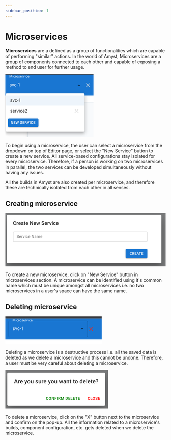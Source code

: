 ```yaml
---
sidebar_position: 1
---
```

# Microservices
**Microservices** are a defined as a group of functionalities which are capable of performing "similar" actions.
In the world of Amyst, Microservices are a group of components connected to each other and capable of exposing a method to end user for further usage.

![Select Microservice](/img/editor/microservices/microservices.png) 

To begin using a microservice, the user can select a microservice from the dropdown on top of Editor page, or select the "New Service" button to create a new service. All service-based configurations stay isolated for every microservice. Therefore, if a person is working on two microservices in parallel, the two services can be developed simultaneously without having any issues.

All the builds in Amyst are also created per microservice, and therefore these are technically isolated from each other in all senses.

## Creating microservice
![New Microservice](/img/editor/microservices/new.png) 

To create a new microservice, click on "New Service" button in microservices section. A microservice can be identified using it's common name which must be unique amongst all microservices i.e. no two microservices in a user's space can have the same name.

## Deleting microservice
![Delete button](/img/editor/microservices/delete_button.png) 

Deleting a microservice is a destructive process i.e. all the saved data is deleted as we delete a microservice and this cannot be undone. Therefore, a user must be very careful about deleting a microservice.

![Delete button](/img/editor/microservices/delete.png) 

To delete a microservice, click on the "X" button next to the microservice and confirm on the pop-up. All the information related to a microservice's builds, component configuration, etc. gets deleted when we delete the microservice.
